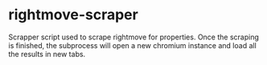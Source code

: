 # rightmove-scraper

Scrapper script used to scrape rightmove for properties.
Once the scraping is finished, the subprocess will open a new chromium instance and load all the results in new tabs.